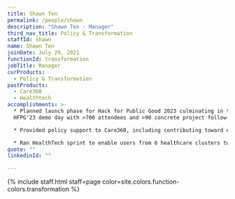 ```yaml
---
title: Shawn Ten
permalink: /people/shawn
description: "Shawn Ten - Manager"
third_nav_title: Policy & Transformation
staffId: shawn
name: Shawn Ten
joinDate: July 29, 2021
functionId: transformation
jobTitle: Manager
curProducts:
  - Policy & Transformation
pastProducts:
  - Care360
  - Healthtech
accomplishments: >-
  * Planned launch phase for Hack for Public Good 2023 culminating in the
  HFPG'23 demo day with >700 attendees and >90 concrete project follow-ups

  * Provided policy support to Care360, including contributing toward establishing a new legal precedent for the mechanism of consent-taking from patients in healthcare institutions

  * Ran HealthTech sprint to enable users from 6 healthcare clusters to initiate new tech workflows in their agencies with OGP products
quote: ""
linkedinId: ""

---
```


{% include staff.html staff=page color=site.colors.function-colors.transformation %}
